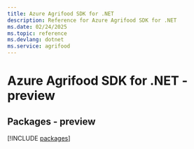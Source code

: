 ```yaml
---
title: Azure Agrifood SDK for .NET
description: Reference for Azure Agrifood SDK for .NET
ms.date: 02/24/2025
ms.topic: reference
ms.devlang: dotnet
ms.service: agrifood
---
```

# Azure Agrifood SDK for .NET - preview
## Packages - preview
[!INCLUDE [packages](agrifood-index.md)]